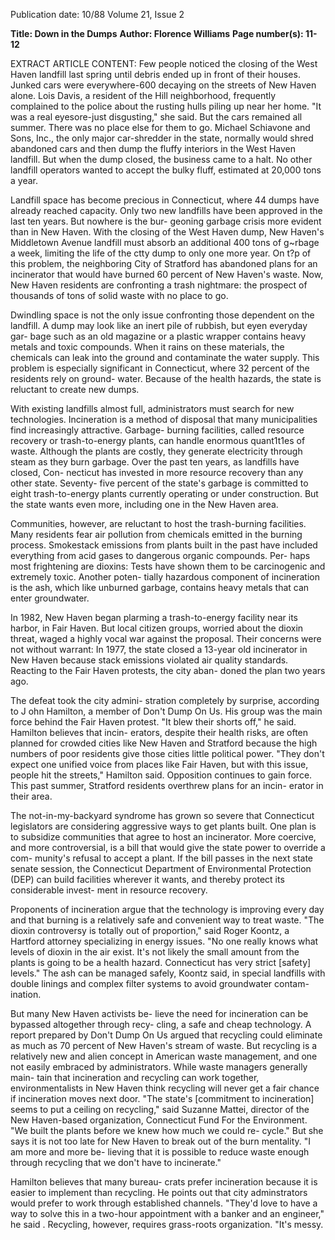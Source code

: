 Publication date: 10/88
Volume 21, Issue 2

**Title: Down in the Dumps**
**Author: Florence Williams**
**Page number(s): 11-12**

EXTRACT ARTICLE CONTENT:
Few people noticed the closing of the 
West Haven landfill last spring until 
debris ended up in front of their houses. 
Junked cars were everywhere-600 
decaying on the streets of New Haven 
alone. Lois Davis, a resident of the Hill 
neighborhood, frequently complained 
to the police about the rusting hulls 
piling up near her home. "It was a real 
eyesore-just disgusting," she said. But 
the cars remained all summer. There 
was no place else for them to go. 
Michael Schiavone and Sons, Inc., the 
only major car-shredder in the state, 
normally would shred abandoned cars 
and then dump the fluffy interiors in the 
West Haven landfill. But when the 
dump closed, the business came to a 
halt. No other landfill operators wanted 
to accept the bulky fluff, estimated at 
20,000 tons a year. 

Landfill space has become precious in 
Connecticut, where 44 dumps have 
already reached capacity. Only two new 
landfills have been approved in the last 
ten years. But nowhere is the bur-
geoning garbage crisis more evident 
than in New Haven. With the closing of 
the West Haven dump, New Haven's 
Middletown 
Avenue landfill must 
absorb an additional 400 tons of 
g~rbage a week, limiting the life of the 
ctty dump to only one more year. On 
t?p of this problem, the neighboring 
City of Stratford has abandoned plans 
for an incinerator that would have 
burned 60 percent of New Haven's 
waste. Now, New Haven residents are 
confronting a trash nightmare: the 
prospect of thousands of tons of solid 
waste with no place to go. 

Dwindling space is not the only issue 
confronting those dependent on the 
landfill. A dump may look like an inert 
pile of rubbish, but eyen everyday gar-
bage such as an old magazine or a 
plastic wrapper contains heavy metals 
and toxic compounds. When it rains on 
these materials, the chemicals can leak 
into the ground and contaminate the 
water supply. This problem is especially 
significant in Connecticut, where 32 
percent of the residents rely on ground-
water. Because of the health hazards, 
the state is reluctant to create new 
dumps. 

With existing landfills almost full, 
administrators must search for new 
technologies. Incineration is a method 
of disposal that many municipalities 
find increasingly attractive. Garbage-
burning facilities, 
called 
resource 
recovery or trash-to-energy plants, can 
handle enormous quant1t1es of waste. 
Although the plants are costly, they 
generate electricity through steam as 
they burn garbage. Over the past ten 
years, as landfills have closed, Con-
necticut has invested in more resource 
recovery than any other state. Seventy-
five percent of the state's garbage is 
committed to eight trash-to-energy 
plants currently operating or under 
construction. But the state wants even 
more, including one in the New Haven 
area. 

Communities, however, are 
reluctant to host the trash-burning 
facilities. 
Many residents fear air 
pollution from chemicals emitted in the 
burning process. Smokestack emissions 
from plants built in the past have 
included everything from acid gases to 
dangerous organic compounds. Per-
haps most frightening are dioxins: Tests 
have shown them to be carcinogenic 
and extremely toxic. Another poten-
tially 
hazardous component of 
incineration is the ash, which like 
unburned garbage, contains heavy 
metals that can enter groundwater. 

In 1982, New Haven began plarming 
a 
trash-to-energy facility near its 
harbor, in Fair Haven. But local citizen 
groups, worried about 
the dioxin 
threat, waged a highly vocal war against 
the proposal. Their concerns were not 
without warrant: In 1977, the state 
closed a 13-year old incinerator in New 
Haven because stack emissions violated 
air quality standards. Reacting to the 
Fair Haven protests, the city aban-
doned the plan two years ago. 

The defeat took the city admini-
stration 
completely 
by surprise, 
according to J ohn Hamilton, a member 
of Don't Dump On Us. His group was 
the main force behind the Fair Haven 
protest. "It blew their shorts off," he 
said. Hamilton believes that incin-
erators, despite their health risks, are 
often planned for crowded cities like 
New Haven and Stratford because 
the high numbers of poor residents give 
those cities little political power. "They 
don't expect one unified voice from 
places like Fair Haven, but with this 
issue, people hit the streets," Hamilton 
said. Opposition continues to gain 
force. This past summer, Stratford 
residents overthrew plans for an incin-
erator in their area. 

The not-in-my-backyard syndrome 
has grown so severe that Connecticut 
legislators are considering aggressive 
ways to get plants built. One plan is to 
subsidize communities that agree to 
host an incinerator. More coercive, and 
more controversial, is a bill that would 
give the state power to override a com-
munity's refusal to accept a plant. If the
bill passes in the next state senate 
session, the Connecticut Department of 
Environmental Protection (DEP) can 
build facilities wherever it wants, and 
thereby protect its considerable invest-
ment in resource recovery. 

Proponents of incineration argue that 
the technology is improving every day 
and that burning is a relatively safe and 
convenient way to treat waste. "The 
dioxin controversy is totally out of 
proportion," said Roger Koontz, a 
Hartford 
attorney 
specializing in 
energy issues. "No one really knows 
what levels of dioxin in the air exist. It's 
not likely the small amount from the 
plants is going to be a health hazard. 
Connecticut has very strict [safety] 
levels." The ash can be managed safely, 
Koontz said, in special landfills with 
double 
linings and complex 
filter 
systems to avoid groundwater contam-
ination. 

But many New Haven activists be-
lieve the need for incineration can be 
bypassed altogether through recy-
cling, a safe and cheap technology. A 
report prepared by Don't Dump On Us 
argued that recycling could eliminate as 
much as 70 percent of New Haven's 
stream of waste. But recycling is a 
relatively new and alien concept in 
American waste management, and one 
not easily embraced by administrators. 
While waste managers generally main-
tain that incineration and recycling can 
work together, environmentalists in 
New Haven think recycling will never 
get a fair chance if incineration moves 
next door. "The state's [commitment to 
incineration] seems to put a ceiling on 
recycling," said Suzanne Mattei, 
director of the New Haven-based 
organization, Connecticut Fund For 
the Environment. "We built the plants 
before we knew how much we could re-
cycle." But she says it is not too late for 
New Haven to break out of the burn 
mentality. "I am more and more be-
lieving that it is possible to reduce waste 
enough through recycling that we don't 
have to incinerate." 

Hamilton believes that many bureau-
crats prefer incineration because it is 
easier to implement than recycling. He 
points out that city adminstrators would 
prefer to work through established 
channels. "They'd love to have a way to 
solve this in a two-hour appointment 
with a banker and an engineer," he 
said . 
Recycling, 
however, requires 
grass-roots organization. "It's messy.